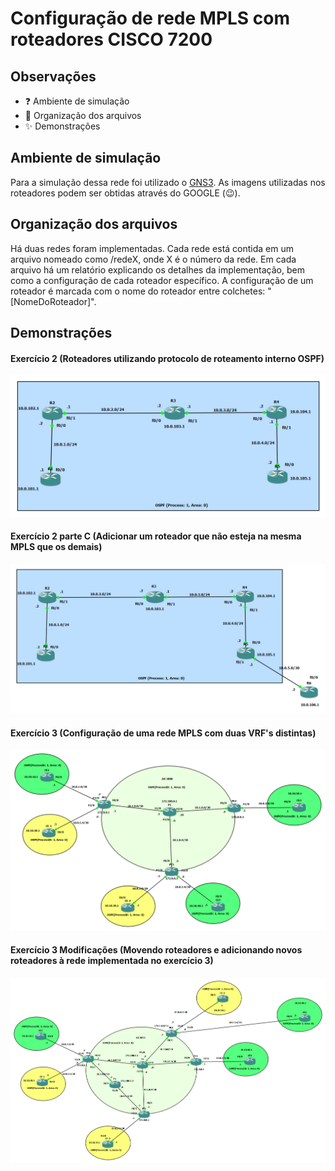 # Configuração de rede MPLS com roteadores CISCO 7200

## Observações
- :question: Ambiente de simulação
- :file_folder: Organização dos arquivos
- :sparkles: Demonstrações
  
## Ambiente de simulação
  Para a simulação dessa rede foi utilizado o [GNS3](https://www.gns3.com/). As imagens utilizadas nos roteadores podem ser obtidas através do GOOGLE (:wink:).
  
## Organização dos arquivos
  Há duas redes foram implementadas. Cada rede está contida em um arquivo nomeado como /redeX, onde X é o número da rede. Em cada arquivo há um relatório explicando os detalhes da implementação, bem como a configuração de cada roteador específico. A configuração de um roteador é marcada com o nome do roteador entre colchetes: "\[NomeDoRoteador\]".
  
## Demonstrações

#### Exercício 2 (Roteadores utilizando protocolo de roteamento interno OSPF)
![Exerc2](https://github.com/DarkMCT/host_images/blob/master/Topologia.png)

#### Exercício 2 parte C (Adicionar um roteador que não esteja na mesma MPLS que os demais)
![Exerc2C](https://github.com/DarkMCT/host_images/blob/master/Topologia%20(C).png)

#### Exercício 3 (Configuração de uma rede MPLS com duas VRF's distintas)
![Exerc3 Original](https://github.com/DarkMCT/host_images/blob/master/Topologia%20original.png)

#### Exercício 3 Modificações (Movendo roteadores e adicionando novos roteadores à rede implementada no exercício 3)
![Exerc3 Modificado](https://github.com/DarkMCT/host_images/blob/master/Modifica%C3%A7%C3%B5es%20na%20topologia%20original.png)
